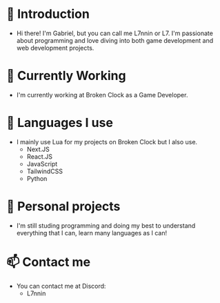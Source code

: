 # 👋 Introduction
- Hi there! I'm Gabriel, but you can call me L7nnin or L7. I'm passionate about programming and love diving into both game development and web development projects.
# 🌱 Currently Working
- I'm currently working at Broken Clock as a Game Developer.
# 🧩 Languages I use
- I mainly use Lua for my projects on Broken Clock but I also use.
    - Next.JS
    - React.JS
    - JavaScript
    - TailwindCSS
    - Python
# 🧸 Personal projects
- I'm still studing programming and doing my best to understand everything that I can, learn many languages as I can!

# 📫 Contact me
- You can contact me at Discord:
    - L7nnin
